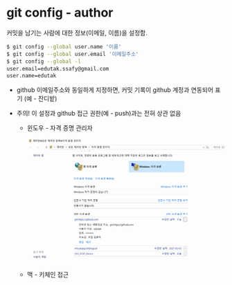 # git config - author

커밋을 남기는 사람에 대한 정보(이메일, 이름)을 설정함.

```bash
$ git config --global user.name '이름'
$ git config --global user.email '이메일주소'
$ git config --global -l
user.email=edutak.ssafy@gmail.com
user.name=edutak
```

* github 이메일주소와 동일하게 지정하면, 커밋 기록이 github 계정과 연동되어 표기 (예 - 잔디밭)

* 주의! 이 설정과 github 접근 권한(예 - push)과는 전혀 상관 없음

  * 윈도우 - 자격 증명 관리자

    ![image-20210316163413446](md-images/image-20210316163413446.png)

  * 맥 - 키체인 접근